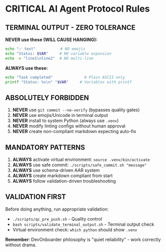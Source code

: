 # CRITICAL AI Agent Protocol Rules

## TERMINAL OUTPUT - ZERO TOLERANCE

**NEVER use these (WILL CAUSE HANGING):**

```bash
echo "✅ text"           # NO emojis
echo "Status: $VAR"     # NO variable expansion  
echo -e "line1\nline2"  # NO multi-line
```

**ALWAYS use these:**

```bash
echo "Task completed"              # Plain ASCII only
printf "Status: %s\n" "$VAR"     # Variables with printf
```

## ABSOLUTELY FORBIDDEN

1. **NEVER** use `git commit --no-verify` (bypasses quality gates) <!-- POTATO: EMERGENCY APPROVED - documentation-example-violation-20250810 -->
2. **NEVER** use emojis/Unicode in terminal output
3. **NEVER** install to system Python (always use `.venv`)
4. **NEVER** modify linting configs without human approval
5. **NEVER** create non-compliant markdown expecting auto-fix

## MANDATORY PATTERNS

1. **ALWAYS** activate virtual environment: `source .venv/bin/activate`  
2. **ALWAYS** use safe commit: `./scripts/safe_commit.sh "message"`
3. **ALWAYS** use schema-driven AAR system
4. **ALWAYS** create markdown compliant from start
5. **ALWAYS** follow validation-driven troubleshooting

## VALIDATION FIRST

Before doing anything, run appropriate validation:

- `./scripts/qc_pre_push.sh` - Quality control
- `bash scripts/validate_terminal_output.sh` - Terminal output check
- Virtual environment check: `which python` should show `.venv`

**Remember**: DevOnboarder philosophy is "quiet reliability" - work correctly without drama.
